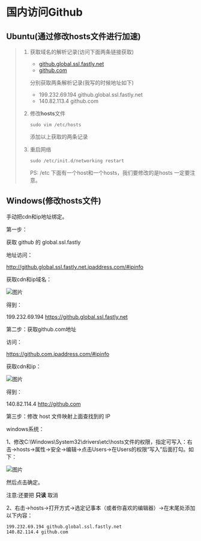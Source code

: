 # 国内访问Github

## Ubuntu(通过修改hosts文件进行加速)

> 1. 获取域名的解析记录(访问下面两条链接获取)
>
>     * [github.global.ssl.fastly.net](**https://fastly.net.ipaddress.com/github.global.ssl.fastly.net#ipinfo**)
>     * [github.com](https://github.com.ipaddress.com/#ipinfo)
>
>     分别获取两条解析记录(我写的时候地址如下)
>
>     + 199.232.69.194  github.global.ssl.fastly.net
>     + 140.82.113.4    github.com
>
> 2. 修改**hosts**文件
>
>     ```shell
>     sudo vim /etc/hosts
>     ```
>
>     添加以上获取的两条记录
>
> 3. 重启网络 
>
>     ```shell
>     sudo /etc/init.d/networking restart
>     ```
>
>      PS: /etc 下面有一个host和一个hosts，我们要修改的是hosts 一定要注意。

## Windows(修改hosts文件)

手动把cdn和ip地址绑定。

第一步：

获取 github 的 global.ssl.fastly 

地址访问：

http://github.global.ssl.fastly.net.ipaddress.com/#ipinfo

获取cdn和ip域名：

![图片](https://mmbiz.qpic.cn/mmbiz_png/uDRkMWLia28haX0xkib9swiaOnaWvkAbkdPTRmpxBW93ib3qTRE2yXutsewPMbeibqK8DaYMtJcWHt14ppxGWr8q7Tw/640?wx_fmt=png&tp=webp&wxfrom=5&wx_lazy=1&wx_co=1)

得到：

199.232.69.194 https://github.global.ssl.fastly.net

第二步：获取github.com地址

访问：

https://github.com.ipaddress.com/#ipinfo 

获取cdn和ip：

![图片](https://mmbiz.qpic.cn/mmbiz_png/uDRkMWLia28haX0xkib9swiaOnaWvkAbkdP9Wb2JBg99rTUaxTa51JrGtooyETMxzA847Ev7fGAI6gYuGHwquIdMA/640?wx_fmt=png&tp=webp&wxfrom=5&wx_lazy=1&wx_co=1)

得到：

140.82.114.4 http://github.com

第三步：修改 host 文件映射上面查找到的 IP

windows系统：

1、修改C:\Windows\System32\drivers\etc\hosts文件的权限，指定可写入：右击->hosts->属性->安全->编辑->点击Users->在Users的权限“写入”后面打勾。如下：

![图片](https://mmbiz.qpic.cn/mmbiz_png/uDRkMWLia28haX0xkib9swiaOnaWvkAbkdPoD84PibVLDPTnRFfKpQAZuhK5AG3Hic3U4c2nkAcMzn6WAdsOFZnppPA/640?wx_fmt=png&tp=webp&wxfrom=5&wx_lazy=1&wx_co=1)

然后点击确定。

注意:还要把 **只读** 取消

2、右击->hosts->打开方式->选定记事本（或者你喜欢的编辑器）->在末尾处添加以下内容：

```shell
199.232.69.194 github.global.ssl.fastly.net
140.82.114.4 github.com
```